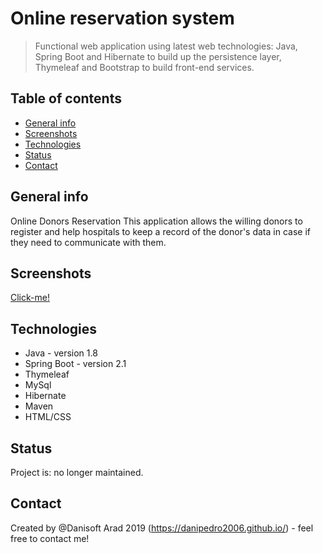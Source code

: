 # Online reservation system
> Functional web application using latest web technologies: Java, Spring Boot and Hibernate to build up the persistence layer, Thymeleaf and Bootstrap to build front-end services. 


## Table of contents
* [General info](#general-info)
* [Screenshots](#screenshots)
* [Technologies](#technologies)
* [Status](#status)
* [Contact](#contact)

## General info
Online Donors Reservation 
This application allows the willing donors to register and help hospitals to keep a record of the donor's data in case if they need to communicate with them.

## Screenshots
[Click-me!](https://github.com/danipedro2006/Spring-Boot-CRUD-demo-project/blob/master/FRqeKMwI4D.gif)

## Technologies
* Java - version 1.8
* Spring Boot - version 2.1
* Thymeleaf 
* MySql
* Hibernate
* Maven
* HTML/CSS


## Status
Project is: no longer maintained. 


## Contact
Created by @Danisoft Arad 2019 (https://danipedro2006.github.io/) - feel free to contact me!

